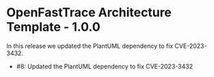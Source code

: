 # OpenFastTrace Architecture Template - 1.0.0

In this release we updated the PlantUML dependency to fix CVE-2023-3432.

* #8: Updated the PlantUML dependency to fix CVE-2023-3432